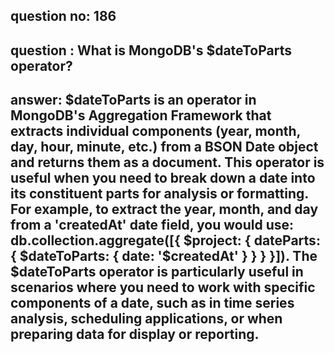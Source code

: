 
      
## question no: 186

## question : What is MongoDB's $dateToParts operator?

## answer: $dateToParts is an operator in MongoDB's Aggregation Framework that extracts individual components (year, month, day, hour, minute, etc.) from a BSON Date object and returns them as a document. This operator is useful when you need to break down a date into its constituent parts for analysis or formatting. For example, to extract the year, month, and day from a 'createdAt' date field, you would use: db.collection.aggregate([{ $project: { dateParts: { $dateToParts: { date: '$createdAt' } } } }]). The $dateToParts operator is particularly useful in scenarios where you need to work with specific components of a date, such as in time series analysis, scheduling applications, or when preparing data for display or reporting.
      